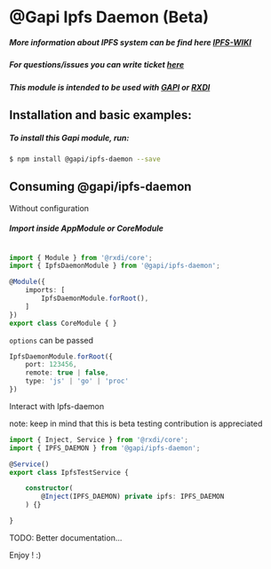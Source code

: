 # @Gapi Ipfs Daemon (Beta)


##### More information about IPFS system can be find here [IPFS-WIKI](https://en.wikipedia.org/wiki/InterPlanetary_File_System)
##### For questions/issues you can write ticket [here](http://gitlab.youvolio.com/gapi/gapi-ipfs-daemon/issues)
##### This module is intended to be used with [GAPI](https://github.com/Stradivario/gapi) or [RXDI](https://github.com/rxdi/main)

## Installation and basic examples:
##### To install this Gapi module, run:

```bash
$ npm install @gapi/ipfs-daemon --save
```

## Consuming @gapi/ipfs-daemon

Without configuration

##### Import inside AppModule or CoreModule
```typescript

import { Module } from '@rxdi/core';
import { IpfsDaemonModule } from '@gapi/ipfs-daemon';

@Module({
    imports: [
        IpfsDaemonModule.forRoot(),
    ]
})
export class CoreModule { }

```

`options` can be passed

```typescript
IpfsDaemonModule.forRoot({
    port: 123456,
    remote: true | false,
    type: 'js' | 'go' | 'proc'
})
```

Interact with Ipfs-daemon

note: keep in mind that this is beta testing contribution is appreciated

```typescript
import { Inject, Service } from '@rxdi/core';
import { IPFS_DAEMON } from '@gapi/ipfs-daemon';

@Service()
export class IpfsTestService {

    constructor(
        @Inject(IPFS_DAEMON) private ipfs: IPFS_DAEMON
    ) {}

}

```

TODO: Better documentation...

Enjoy ! :)
